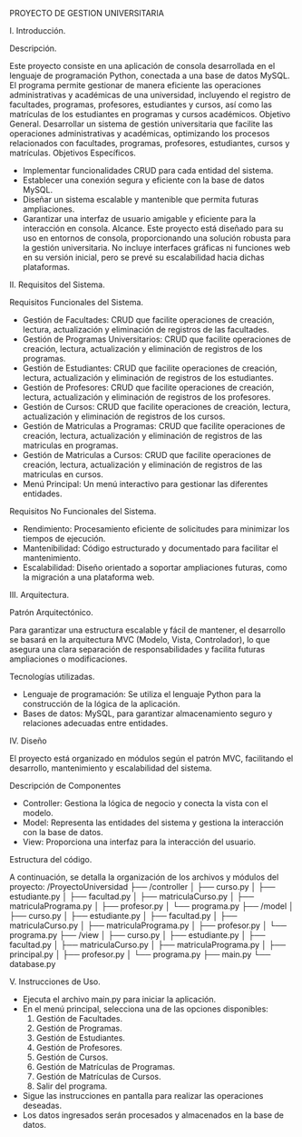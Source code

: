 PROYECTO DE GESTION UNIVERSITARIA

I. Introducción.

Descripción.

Este proyecto consiste en una aplicación de consola desarrollada en el lenguaje de programación Python, conectada a una base de datos MySQL. El programa permite gestionar de manera eficiente las operaciones administrativas y académicas de una universidad, incluyendo el registro de facultades, programas, profesores, estudiantes y cursos, así como las matrículas de los estudiantes en programas y cursos académicos.
Objetivo General.
Desarrollar un sistema de gestión universitaria que facilite las operaciones administrativas y académicas, optimizando los procesos relacionados con facultades, programas, profesores, estudiantes, cursos y matrículas.
Objetivos Específicos.
- Implementar funcionalidades CRUD para cada entidad del sistema.
- Establecer una conexión segura y eficiente con la base de datos MySQL.
- Diseñar un sistema escalable y mantenible que permita futuras ampliaciones.
- Garantizar una interfaz de usuario amigable y eficiente para la interacción en consola.
Alcance.
Este proyecto está diseñado para su uso en entornos de consola, proporcionando una solución robusta para la gestión universitaria. No incluye interfaces gráficas ni funciones web en su versión inicial, pero se prevé su escalabilidad hacia dichas plataformas.

II. Requisitos del Sistema.

Requisitos Funcionales del Sistema.

- Gestión de Facultades: CRUD que facilite operaciones de creación, lectura, actualización y eliminación de registros de las facultades. 
- Gestión de Programas Universitarios: CRUD que facilite operaciones de creación, lectura, actualización y eliminación de registros de los programas.
- Gestión de Estudiantes: CRUD que facilite operaciones de creación, lectura, actualización y eliminación de registros de los estudiantes.
- Gestión de Profesores: CRUD que facilite operaciones de creación, lectura, actualización y eliminación de registros de los profesores.
- Gestión de Cursos: CRUD que facilite operaciones de creación, lectura, actualización y eliminación de registros de los cursos.
- Gestión de Matriculas a Programas: CRUD que facilite operaciones de creación, lectura, actualización y eliminación de registros de las matriculas en programas.
- Gestión de Matriculas a Cursos: CRUD que facilite operaciones de creación, lectura, actualización y eliminación de registros de las matriculas en cursos.
- Menú Principal: Un menú interactivo para gestionar las diferentes entidades.

Requisitos No Funcionales del Sistema.

- Rendimiento: Procesamiento eficiente de solicitudes para minimizar los tiempos de ejecución.
- Mantenibilidad: Código estructurado y documentado para facilitar el mantenimiento.
- Escalabilidad: Diseño orientado a soportar ampliaciones futuras, como la migración a una plataforma web.

III. Arquitectura.

Patrón Arquitectónico.

Para garantizar una estructura escalable y fácil de mantener, el desarrollo se basará en la arquitectura MVC (Modelo, Vista, Controlador), lo que asegura una clara separación de responsabilidades y facilita futuras ampliaciones o modificaciones.

Tecnologías utilizadas.

- Lenguaje de programación: Se utiliza el lenguaje Python para la construcción de la lógica de la aplicación.
- Bases de datos: MySQL, para garantizar almacenamiento seguro y relaciones adecuadas entre entidades.

IV. Diseño

El proyecto está organizado en módulos según el patrón MVC, facilitando el desarrollo, mantenimiento y escalabilidad del sistema.

Descripción de Componentes

- Controller: Gestiona la lógica de negocio y conecta la vista con el modelo.
- Model: Representa las entidades del sistema y gestiona la interacción con la base de datos.
- View: Proporciona una interfaz para la interacción del usuario.

Estructura del código.

A continuación, se detalla la organización de los archivos y módulos del proyecto:
/ProyectoUniversidad
├── /controller
│   ├── curso.py
│   ├── estudiante.py
│   ├── facultad.py
│   ├── matriculaCurso.py
│   ├── matriculaPrograma.py
│   ├── profesor.py
│   └── programa.py
├── /model
│   ├── curso.py
│   ├── estudiante.py
│   ├── facultad.py
│   ├── matriculaCurso.py
│   ├── matriculaPrograma.py
│   ├── profesor.py
│   └── programa.py
├── /view
│   ├── curso.py
│   ├── estudiante.py
│   ├── facultad.py
│   ├── matriculaCurso.py
│   ├── matriculaPrograma.py
│   ├── principal.py
│   ├── profesor.py
│   └── programa.py
├── main.py
└── database.py

V. Instrucciones de Uso.

- Ejecuta el archivo main.py para iniciar la aplicación.
- En el menú principal, selecciona una de las opciones disponibles:
    1. Gestión de Facultades.
    2. Gestión de Programas.
    3. Gestión de Estudiantes.
    4. Gestión de Profesores.
    5. Gestión de Cursos.
    6. Gestión de Matrículas de Programas.
    7. Gestión de Matrículas de Cursos.
    8. Salir del programa.
- Sigue las instrucciones en pantalla para realizar las operaciones deseadas.
- Los datos ingresados serán procesados y almacenados en la base de datos.
